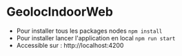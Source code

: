 # GeolocIndoorWeb

* Pour installer tous les packages nodes `npm install`
* Pour installer lancer l'application en local `npm run start`
* Accessible sur : http://localhost:4200